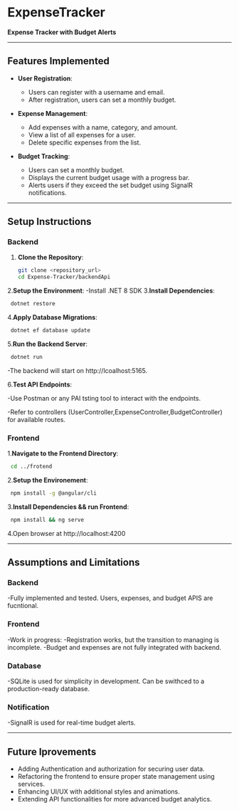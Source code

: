 # ExpenseTracker

**Expense Tracker with Budget Alerts**

---

## Features Implemented

- **User Registration**:
  - Users can register with a username and email.
  - After registration, users can set a monthly budget.

- **Expense Management**:
  - Add expenses with a name, category, and amount.
  - View a list of all expenses for a user.
  - Delete specific expenses from the list.

- **Budget Tracking**:
  - Users can set a monthly budget.
  - Displays the current budget usage with a progress bar.
  - Alerts users if they exceed the set budget using SignalR notifications.

---

## Setup Instructions

### Backend

1. **Clone the Repository**:
   ```bash
   git clone <repository_url>
   cd Expense-Tracker/backendApi
   ```
2.**Setup the Environment**:
  -Install .NET 8 SDK
3.**Install Dependencies**:
   ```bash
    dotnet restore
   ```
4.**Apply Database Migrations**:
   ```bash
    dotnet ef database update
   ```
5.**Run the Backend Server**:
   ```bash
    dotnet run
   ```
  -The backend will start on http://lcoalhost:5165.

6.**Test API Endpoints**:

  -Use Postman or any PAI tsting tool to interact with the endpoints.
  
  -Refer to controllers (UserController,ExpenseController,BudgetController) for available routes.


### Frontend


1.**Navigate to the Frontend Directory**:
   ```bash
    cd ../frotend
   ```
2.**Setup the Environement**:
   ```bash
    npm install -g @angular/cli
   ```
3.**Install Dependencies && run Frontend**:
   ```bash
    npm install && ng serve
   ```
4.Open browser at http://localhost:4200

---

## Assumptions and Limitations

### Backend
  -Fully implemented and tested. Users, expenses, and budget APIS are fucntional.
  
### Frontend
  -Work in progress:
    -Registration works, but the transition to managing is incomplete.
    -Budget and expenses are not fully integrated with backend.
  
### Database
  -SQLite is used for simplicity in development. Can be swithced to a production-ready database.
  
### Notification
  -SignalR is used for real-time budget alerts.

---

## Future Iprovements
  - Adding Authentication and authorization for securing user data.
  - Refactoring the frontend to ensure proper state management using services.
  - Enhancing UI/UX with additional styles and animations.
  - Extending API functionalities for more advanced budget analytics.

  
